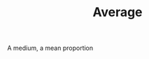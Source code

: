 ---
title: Average
permalink: "/definitions/average.html"
body: A medium, a mean proportion
published_at: '2018-07-07'
layout: post
---